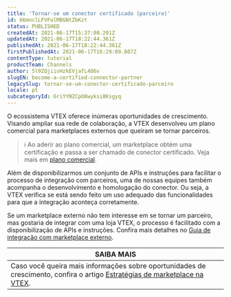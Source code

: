 ```yaml
---
title: 'Tornar-se um conector certificado (parceiro)'
id: 66mnclLFVFolMBGNtZbKzt
status: PUBLISHED
createdAt: 2021-06-17T15:37:00.201Z
updatedAt: 2021-06-17T18:22:44.361Z
publishedAt: 2021-06-17T18:22:44.361Z
firstPublishedAt: 2021-06-17T16:29:09.807Z
contentType: tutorial
productTeam: Channels
author: 5l9ZQjiivHzkEVjafL4O6v
slugEN: become-a-certified-connector-partner
legacySlug: tornar-se-um-conector-certificado-parceiro
locale: pt
subcategoryId: 6riYYNZCpO8wyksi8Ksgyq
---
```


O ecossistema VTEX oferece inúmeras oportunidades de crescimento. Visando ampliar sua rede de colaboração, a VTEX desenvolveu um plano comercial para marketplaces externos que queiram se tornar parceiros.

> ℹ️ Ao aderir ao plano comercial, um marketplace obtém uma certificação e passa a ser chamado de conector certificado. Veja mais em [plano comercial](https://vtex.com/br-pt/partner/).

Além de disponibilizarmos um conjunto de APIs e instruções para facilitar o processo de integração com parceiros, uma de nossas equipes também acompanha o desenvolvimento e homologação do conector. Ou seja, a VTEX verifica se está sendo feito um uso adequado das funcionalidades para que a integração aconteça corretamente.

Se um marketplace externo não tem interesse em se tornar um parceiro, mas gostaria de integrar com uma loja VTEX, o processo é facilitado com a disponibilização de APIs e instruções. Confira mais detalhes no [Guia de integração com marketplace externo](https://developers.vtex.com/vtex-developer-docs/docs/external-marketplace-integration-guide).

| **SAIBA MAIS** |
| ---------- |
|Caso você queira mais informações sobre oportunidades de crescimento, confira o artigo [Estratégias de marketplace na VTEX](https://help.vtex.com/pt/tutorial/integrando-com-marketplace--tutorials_402?&utm_source=autocomplete).|
